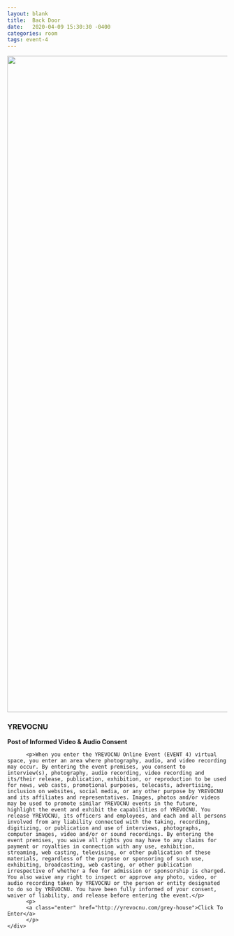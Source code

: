 ```yaml
---
layout: blank
title:  Back Door
date:   2020-04-09 15:30:30 -0400
categories: room
tags: event-4
---
```


<div class="back-door">
<div class="imagebox">
     <img width="1500" src="{{"images/snake-head.jpeg" | relative_url}}" />
     <div class="innertext">
          <h3>YREVOCNU</h3>
          <b>Post of Informed Video & Audio Consent</b>

          <p>When you enter the YREVOCNU Online Event (EVENT 4) virtual space, you enter an area where photography, audio, and video recording may occur. By entering the event premises, you consent to interview(s), photography, audio recording, video recording and its/their release, publication, exhibition, or reproduction to be used for news, web casts, promotional purposes, telecasts, advertising, inclusion on websites, social media, or any other purpose by YREVOCNU and its affiliates and representatives. Images, photos and/or videos may be used to promote similar YREVOCNU events in the future, highlight the event and exhibit the capabilities of YREVOCNU. You release YREVOCNU, its officers and employees, and each and all persons involved from any liability connected with the taking, recording, digitizing, or publication and use of interviews, photographs, computer images, video and/or or sound recordings. By entering the event premises, you waive all rights you may have to any claims for payment or royalties in connection with any use, exhibition, streaming, web casting, televising, or other publication of these materials, regardless of the purpose or sponsoring of such use, exhibiting, broadcasting, web casting, or other publication irrespective of whether a fee for admission or sponsorship is charged. You also waive any right to inspect or approve any photo, video, or audio recording taken by YREVOCNU or the person or entity designated to do so by YREVOCNU. You have been fully informed of your consent, waiver of liability, and release before entering the event.</p>
          <p>
          <a class="enter" href="http://yrevocnu.com/grey-house">Click To Enter</a>
          </p>
    </div>
</div>
</div>